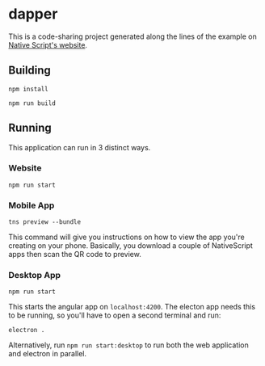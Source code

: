 # dapper

This is a code-sharing project generated along the lines of the example on [Native Script's website](https://docs.nativescript.org/angular/code-sharing/intro).

## Building

`npm install`

`npm run build`

## Running

This application can run in 3 distinct ways.

### Website

`npm run start`

### Mobile App

`tns preview --bundle` 

This command will give you instructions on how to view the app you're creating on your phone. Basically, you download a couple of NativeScript apps then scan the QR code to preview.

### Desktop App

`npm run start`

This starts the angular app on `localhost:4200`. The electon app needs this to be running, so you'll have to open a second terminal and run:

`electron .`

Alternatively, run ```npm run start:desktop``` to run both the web application and electron in parallel.